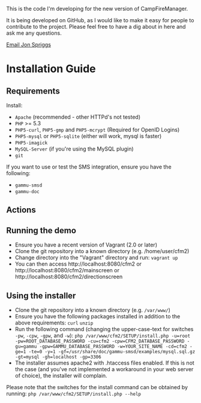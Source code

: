 This is the code I'm developing for the new version of CampFireManager.

It is being developed on GitHub, as I would like to make it easy for people
to contribute to the project. Please feel free to have a dig about in here
and ask me any questions.

[Email Jon Spriggs](mailto:jon@sprig.gs?subject=CFM2)

Installation Guide
==================

Requirements
------------

Install:
* `Apache` (recommended - other HTTPd's not tested)
* `PHP` >= 5.3
* `PHP5-curl`, `PHP5-gmp` and `PHP5-mcrypt` (Required for OpenID Logins)
* `PHP5-mysql` or `PHP5-sqlite` (either will work, mysql is faster)
* `PHP5-imagick`
* `MySQL-Server` (if you're using the MySQL plugin)
* `git`

If you want to use or test the SMS integration, ensure you have the following:
* `gammu-smsd`
* `gammu-doc`

Actions
-------

Running the demo
----------------

* Ensure you have a recent version of Vagrant (2.0 or later)
* Clone the git repository into a known directory (e.g. /home/user/cfm2)
* Change directory into the "Vagrant" directory and run:
        `vagrant up`
* You can then access http://localhost:8080/cfm2 or http://localhost:8080/cfm2/mainscreen or http://localhost:8080/cfm2/directionscreen

Using the installer
-------------------

* Clone the git repository into a known directory (e.g. `/var/www/`)
* Ensure you have the following packages installed in addition to the above requirements:
        `curl`
        `unzip`
* Run the following command (changing the upper-case-text for switches `-pw`, `-cpw`, `-gpw`, and `-w`):
        `php /var/www/cfm2/SETUP/install.php -u=root -pw=ROOT_DATABASE_PASSWORD -cu=cfm2 -cpw=CFM2_DATABASE_PASSWORD -gu=gammu -gpw=GAMMU_DATABASE_PASSWORD -w=YOUR_SITE_NAME -cd=cfm2 -ge=1 -te=0 -y=1 -gf=/usr/share/doc/gammu-smsd/examples/mysql.sql.gz -gt=mysql -gh=localhost -gp=3306`
* The installer assumes apache2 with .htaccess files enabled. If this is not the case (and you've not implemented a workaround in your web server of choice), the installer will complain.

Please note that the switches for the install command can be obtained by running:
        `php /var/www/cfm2/SETUP/install.php --help`
